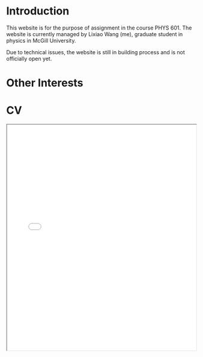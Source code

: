 # Introduction

This website is for the purpose of assignment in the course PHYS 601. The website is currently managed by Lixiao Wang (me), graduate student in physics in McGill University. 

Due to technical issues, the website is still in building process and is not officially open yet. 

# Other Interests


# CV

<!-- How to embed a PDF -->
<iframe width="100%" height="600" src="./media/CURRICULUM VITAE WANG Lixiao.pdf">
